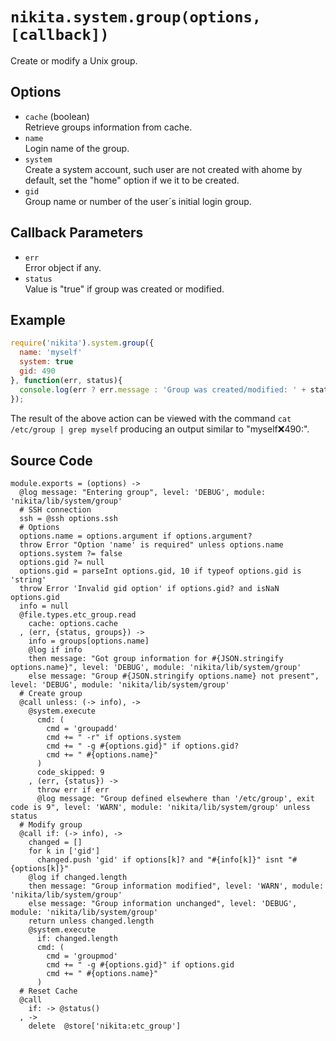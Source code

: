 
# `nikita.system.group(options, [callback])`

Create or modify a Unix group.

## Options

* `cache` (boolean)   
  Retrieve groups information from cache.
* `name`   
  Login name of the group.   
* `system`   
  Create a system account, such user are not created with ahome by default,
  set the "home" option if we it to be created.   
* `gid`   
  Group name or number of the user´s initial login group.   

## Callback Parameters

* `err`   
  Error object if any.   
* `status`   
  Value is "true" if group was created or modified.   

## Example

```js
require('nikita').system.group({
  name: 'myself'
  system: true
  gid: 490
}, function(err, status){
  console.log(err ? err.message : 'Group was created/modified: ' + status);
});
```

The result of the above action can be viewed with the command
`cat /etc/group | grep myself` producing an output similar to
"myself:x:490:".

## Source Code

    module.exports = (options) ->
      @log message: "Entering group", level: 'DEBUG', module: 'nikita/lib/system/group'
      # SSH connection
      ssh = @ssh options.ssh
      # Options
      options.name = options.argument if options.argument?
      throw Error "Option 'name' is required" unless options.name
      options.system ?= false
      options.gid ?= null
      options.gid = parseInt options.gid, 10 if typeof options.gid is 'string'
      throw Error 'Invalid gid option' if options.gid? and isNaN options.gid
      info = null
      @file.types.etc_group.read
        cache: options.cache
      , (err, {status, groups}) ->
        info = groups[options.name]
        @log if info
        then message: "Got group information for #{JSON.stringify options.name}", level: 'DEBUG', module: 'nikita/lib/system/group'
        else message: "Group #{JSON.stringify options.name} not present", level: 'DEBUG', module: 'nikita/lib/system/group'
      # Create group
      @call unless: (-> info), ->
        @system.execute
          cmd: (
            cmd = 'groupadd'
            cmd += " -r" if options.system
            cmd += " -g #{options.gid}" if options.gid?
            cmd += " #{options.name}"
          )
          code_skipped: 9
        , (err, {status}) ->
          throw err if err
          @log message: "Group defined elsewhere than '/etc/group', exit code is 9", level: 'WARN', module: 'nikita/lib/system/group' unless status
      # Modify group
      @call if: (-> info), ->
        changed = []
        for k in ['gid']
          changed.push 'gid' if options[k]? and "#{info[k]}" isnt "#{options[k]}"
        @log if changed.length
        then message: "Group information modified", level: 'WARN', module: 'nikita/lib/system/group'
        else message: "Group information unchanged", level: 'DEBUG', module: 'nikita/lib/system/group'
        return unless changed.length
        @system.execute
          if: changed.length
          cmd: (
            cmd = 'groupmod'
            cmd += " -g #{options.gid}" if options.gid
            cmd += " #{options.name}"
          )
      # Reset Cache
      @call
        if: -> @status()
      , ->
        delete  @store['nikita:etc_group']

